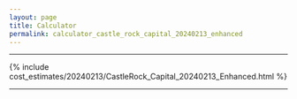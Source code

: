 ```yaml
---
layout: page
title: Calculator
permalink: calculator_castle_rock_capital_20240213_enhanced
---
```


___

{% include cost_estimates/20240213/CastleRock_Capital_20240213_Enhanced.html %}

___

